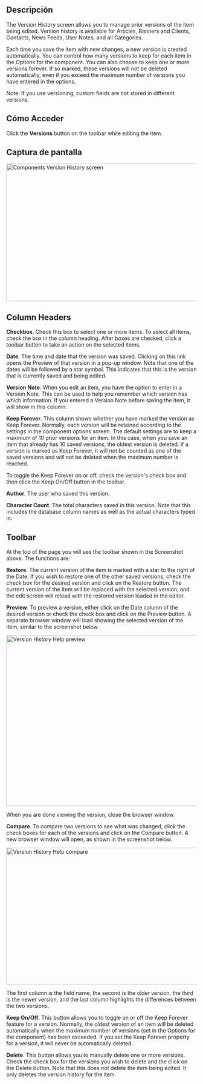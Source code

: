 <!-- Filename: Help4.x:Components_Version_History / Display title: Historial de Versiones -->

## Descripción

The Version History screen allows you to manage prior versions of the
item being edited. Version history is available for Articles, Banners and
Clients, Contacts, News Feeds, User Notes, and all Categories.

Each time you save the item with new changes, a new version is created
automatically. You can control how many versions to keep for each item
in the Options for the component. You can also choose to keep one or
more versions forever. If so marked, these versions will not be deleted
automatically, even if you exceed the maximum number of versions you
have entered in the options.

Note: If you use versioning, custom fields
are not stored in different versions.

## Cómo Acceder

Click the **Versions** button on the toolbar while editing the item.

## Captura de pantalla

<img
src="https://docs.joomla.org/images/thumb/6/69/Help-4x-Components-Version-History-screen-en.png/600px-Help-4x-Components-Version-History-screen-en.png"
decoding="async"
srcset="https://docs.joomla.org/images/thumb/6/69/Help-4x-Components-Version-History-screen-en.png/900px-Help-4x-Components-Version-History-screen-en.png 1.5x, https://docs.joomla.org/images/thumb/6/69/Help-4x-Components-Version-History-screen-en.png/1200px-Help-4x-Components-Version-History-screen-en.png 2x"
data-file-width="1610" data-file-height="977" width="600" height="364"
alt="Components Version History screen" />

## Column Headers

**Checkbox**. Check this box to select one or more items. To select all
items, check the box in the column heading. After boxes are checked,
click a toolbar button to take an action on the selected items.

**Date**. The time and date that the version was saved. Clicking on this
link opens the Preview of that version in a pop-up window. Note that one
of the dates will be followed by a star symbol. This indicates that this
is the version that is currently saved and being edited.

**Version Note**. When you edit an item, you have the option to enter in
a Version Note. This can be used to help you remember which version has
which information. If you entered a Version Note before saving the item,
it will show in this column.

**Keep Forever**. This column shows whether you have marked the version
as Keep Forever. Normally, each version will be retained according to
the settings in the component options screen. The default settings are
to keep a maximum of 10 prior versions for an item. In this case, when
you save an item that already has 10 saved versions, the oldest version
is deleted. If a version is marked as Keep Forever, it will not be
counted as one of the saved versions and will not be deleted when the
maximum number is reached.

To toggle the Keep Forever on or off, check the version's check box and
then click the Keep On/Off button in the toolbar.

**Author**. The user who saved this version.

**Character Count**. The total characters saved in this version. Note
that this includes the database column names as well as the actual
characters typed in.

## Toolbar

At the top of the page you will see the toolbar shown in the
Screenshot above. The functions are:

**Restore**. The current version of the item is marked with a star to
the right of the Date. If you wish to restore one of the other saved
versions, check the check box for the desired version and click on the
Restore button. The current version of the item will be replaced with
the selected version, and the edit screen will reload with the restored
version loaded in the editor.

**Preview**. To preview a version, either click on the Date column of
the desired version or check the check box and click on the Preview
button. A separate browser window will load showing the selected version
of the item, similar to the screenshot below.

  <img
  src="https://docs.joomla.org/images/thumb/c/cc/Help-4x-Version-History-Help-preview-en.png/600px-Help-4x-Version-History-Help-preview-en.png"
  decoding="async"
  srcset="https://docs.joomla.org/images/thumb/c/cc/Help-4x-Version-History-Help-preview-en.png/900px-Help-4x-Version-History-Help-preview-en.png 1.5x, https://docs.joomla.org/images/thumb/c/cc/Help-4x-Version-History-Help-preview-en.png/1200px-Help-4x-Version-History-Help-preview-en.png 2x"
  data-file-width="1602" data-file-height="1204" width="600" height="451"
  alt="Version History Help preview" />

When you are done viewing the version, close the browser window.

**Compare**. To compare two versions to see what was changed, click the
check boxes for each of the versions and click on the Compare button. A
new browser window will open, as shown in the screenshot below.

  <img
  src="https://docs.joomla.org/images/thumb/d/d9/Help-4x-Version-History-Help-compare-en.png/600px-Help-4x-Version-History-Help-compare-en.png"
  decoding="async"
  srcset="https://docs.joomla.org/images/thumb/d/d9/Help-4x-Version-History-Help-compare-en.png/900px-Help-4x-Version-History-Help-compare-en.png 1.5x, https://docs.joomla.org/images/thumb/d/d9/Help-4x-Version-History-Help-compare-en.png/1200px-Help-4x-Version-History-Help-compare-en.png 2x"
  data-file-width="2002" data-file-height="1204" width="600" height="361"
  alt="Version History Help compare" />

The first column is the field name, the second is the older version, the
third is the newer version, and the last column highlights the
differences between the two versions.

**Keep On/Off**. This button allows you to toggle on or off the Keep
Forever feature for a version. Normally, the oldest version of an item
will be deleted automatically when the maximum number of versions (set
in the Options for the component) has been exceeded. If you set the Keep
Forever property for a version, it will never be automatically deleted.

**Delete**. This button allows you to manually delete one or more
versions. Check the check box for the versions you wish to delete and
the click on the Delete button. Note that this does *not* delete the
item being edited. It only deletes the version history for the item.

